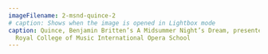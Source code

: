 ```yaml
---
imageFilename: 2-msnd-quince-2
# caption: Shows when the image is opened in Lightbox mode
caption: Quince, Benjamin Britten’s A Midsummer Night’s Dream, presented by The
  Royal College of Music International Opera School
---
```

